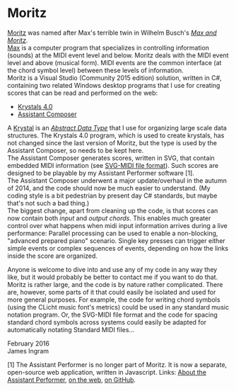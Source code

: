 Moritz
======

[Moritz](http://james-ingram-act-two.de/moritz3/moritz3.html) was named after Max's terrible twin in Wilhelm Busch's [_Max and Moritz_](http://en.wikipedia.org/wiki/Max_and_Moritz).<br />
[Max](https://cycling74.com/) is a computer program that specializes in controlling information (sounds) at the MIDI event level and below. Moritz deals with the MIDI event level and above (musical form). MIDI events are the common interface (at the chord symbol level) between these levels of information.<br />
Moritz is a Visual Studio (Community 2015 edition) solution, written in C#, containing two related Windows desktop programs that I use for creating scores that can be read and performed on the web:
  * [Krystals 4.0](http://james-ingram-act-two.de/krystals/krystals4.html)
  * [Assistant Composer](http://james-ingram-act-two.de/moritz3/assistantComposer/assistantComposer.html)

A [Krystal](http://james-ingram-act-two.de/krystals/krystalsIntro.html) is an [_Abstract Data Type_](http://en.wikipedia.org/wiki/Abstract_data_type) that I use for organizing large scale data structures. The Krystals 4.0 program, which is used to create krystals, has not changed since the last version of Moritz, but the type is used by the Assistant Composer, so needs to be kept here.<br />
The Assistant Composer generates scores, written in SVG, that contain embedded MIDI information (see [SVG-MIDI file format](http://james-ingram-act-two.de/open-source/svgScoreExtensions.html)). Such scores are designed to be playable by my Assistant Performer software [1].<br />
The Assistant Composer underwent a major update/overhaul in the autumn of 2014, and the code should now be much easier to understand. (My coding style is a bit pedestrian by present day C# standards, but maybe that's not such a bad thing.)<br />
The biggest change, apart from cleaning up the code, is that scores can now contain both _input_ and _output chords_. This enables much greater control over what happens when midi input information arrives during a live performance: Parallel processing can be used to enable a non-blocking, "advanced prepared piano" scenario. Single key presses can trigger either simple events or complex sequences of events, depending on how the links inside the score are organized.

Anyone is welcome to dive into and use any of my code in any way they like, but it would probably be better to contact me if you want to do that. Moritz is rather large, and the code is by nature rather complicated. There are, however, some parts of it that could easily be isolated and used for more general purposes. For example, the code for writing chord symbols (using the CLicht music font's metrics) could be used in any standard music notation program. Or, the SVG-MIDI file format and the code for spacing standard chord symbols across systems could easily be adapted for automatically notating Standard MIDI files...

February 2016<br />
James Ingram

[1] The Assistant Performer is no longer part of Moritz. It is now a separate, open-source web application, written in Javascript. Links: [About the Assistant Performer](http://james-ingram-act-two.de/open-source/aboutAssistantPerformer.html), [on the web](http://james-ingram-act-two.de/open-source/assistantPerformer/assistantPerformer.html), [on GitHub](https://github.com/notator/assistant-performer).
